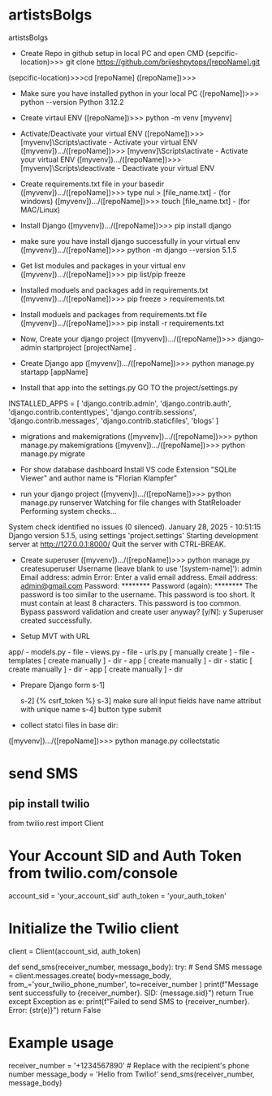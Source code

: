 # artistsBolgs
artistsBolgs

- Create Repo in github setup in local PC and open CMD
(sepcific-location)>>> git clone https://github.com/brijeshpytops/[repoName].git

(sepcific-location)>>>cd [repoName]
([repoName])>>>

- Make sure you have installed python in your local PC
([repoName])>>> python --version
Python 3.12.2

- Create virtaul ENV
([repoName])>>> python -m venv [myvenv]

- Activate/Deactivate your virtual ENV
([repoName])>>> [myvenv]\Scripts\activate - Activate your virtual ENV
([myvenv]).../([repoName])>>> [myvenv]\Scripts\activate - Activate your virtual ENV
([myvenv]).../([repoName])>>> [myvenv]\Scripts\deactivate - Deactivate your virtual ENV

- Create requirements.txt file in your basedir
([myvenv]).../([repoName])>>> type nul > [file_name.txt] - (for windows)
([myvenv]).../([repoName])>>> touch [file_name.txt] - (for MAC/Linux)


- Install Django 
([myvenv]).../([repoName])>>> pip install django

- make sure you have install django successfully in your virtual env
([myvenv]).../([repoName])>>> python -m django --version
5.1.5

- Get list modules and packages in your virtual env
([myvenv]).../([repoName])>>> pip list/pip freeze

- Installed moduels and packages add in requirements.txt
([myvenv]).../([repoName])>>> pip freeze > requirements.txt

- Install moduels and packages from requirements.txt file
([myvenv]).../([repoName])>>> pip install -r requirements.txt

- Now, Create your django project
([myvenv]).../([repoName])>>> django-admin startproject [projectName] .

- Create Django app
([myvenv]).../([repoName])>>> python manage.py startapp [appName]

- Install that app into the settings.py 
GO TO the project/settings.py

INSTALLED_APPS = [
    'django.contrib.admin',
    'django.contrib.auth',
    'django.contrib.contenttypes',
    'django.contrib.sessions',
    'django.contrib.messages',
    'django.contrib.staticfiles',
    'blogs' 
]

- migrations and makemigrations
([myvenv]).../([repoName])>>> python manage.py makemigrations
([myvenv]).../([repoName])>>> python manage.py migrate

- For show database dashboard Install VS code Extension "SQLite Viewer" and author name is "Florian Klampfer"

- run your django project
([myvenv]).../([repoName])>>> python manage.py runserver
Watching for file changes with StatReloader
Performing system checks...

System check identified no issues (0 silenced).
January 28, 2025 - 10:51:15
Django version 5.1.5, using settings 'project.settings'
Starting development server at http://127.0.0.1:8000/
Quit the server with CTRL-BREAK.


- Create superuser
([myvenv]).../([repoName])>>> python manage.py createsuperuser
Username (leave blank to use '[system-name]'): admin
Email address: admin
Error: Enter a valid email address.
Email address: admin@gmail.com
Password: ********
Password (again): ********
The password is too similar to the username.
This password is too short. It must contain at least 8 characters.
This password is too common.
Bypass password validation and create user anyway? [y/N]: y
Superuser created successfully.


- Setup MVT with URL

app/
    - models.py - file
    - views.py - file
    - urls.py [ manually create ] - file
    - templates [ create manually ] - dir
        - app [ create manually ] - dir
    - static [ create manually ] - dir
        - app [ create manually ] - dir


- Prepare Django form
s-1] <form action="" method="post" enctype="multipart/form-data">
s-2] {% csrf_token %}
s-3] make sure all input fields have name attribut with unique name
s-4] button type submit

- collect statci files in base dir:

([myvenv]).../([repoName])>>> python manage.py collectstatic


# send SMS

pip install twilio
------------------------------------------

from twilio.rest import Client

# Your Account SID and Auth Token from twilio.com/console
account_sid = 'your_account_sid'
auth_token = 'your_auth_token'

# Initialize the Twilio client
client = Client(account_sid, auth_token)

def send_sms(receiver_number, message_body):
    try:
        # Send SMS
        message = client.messages.create(
            body=message_body,
            from_='your_twilio_phone_number',
            to=receiver_number
        )
        print(f"Message sent successfully to {receiver_number}. SID: {message.sid}")
        return True
    except Exception as e:
        print(f"Failed to send SMS to {receiver_number}. Error: {str(e)}")
        return False

# Example usage
receiver_number = '+1234567890'  # Replace with the recipient's phone number
message_body = 'Hello from Twilio!'
send_sms(receiver_number, message_body)